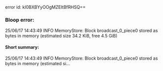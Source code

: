 error id: kI0BXBYyOOgMZEItBfRHSQ==
### Bloop error:

25/06/17 14:43:49 INFO MemoryStore: Block broadcast_0_piece0 stored as bytes in memory (estimated size 34.2 KiB, free 4.5 GiB)
#### Short summary: 

25/06/17 14:43:49 INFO MemoryStore: Block broadcast_0_piece0 stored as bytes in memory (estimated si...